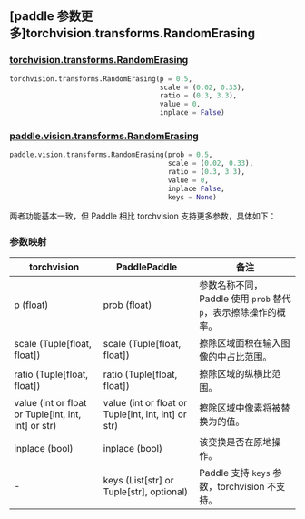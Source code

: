 ## [paddle 参数更多]torchvision.transforms.RandomErasing

### [torchvision.transforms.RandomErasing](https://pytorch.org/vision/main/generated/torchvision.transforms.RandomErasing.html?highlight=randomerasing#torchvision.transforms.RandomErasing)

```python
torchvision.transforms.RandomErasing(p = 0.5,
                                     scale = (0.02, 0.33),
                                     ratio = (0.3, 3.3),
                                     value = 0,
                                     inplace = False)
```

### [paddle.vision.transforms.RandomErasing](https://www.paddlepaddle.org.cn/documentation/docs/zh/develop/api/paddle/vision/transforms/RandomErasing_cn.html)

```python
paddle.vision.transforms.RandomErasing(prob = 0.5,
                                       scale = (0.02, 0.33),
                                       ratio = (0.3, 3.3),
                                       value = 0,
                                       inplace False,
                                       keys = None)
```

两者功能基本一致，但 Paddle 相比 torchvision 支持更多参数，具体如下：

### 参数映射

| torchvision         | PaddlePaddle     | 备注                                                         |
| --------------------------------------------- | ------------------------------------------ | ------------------------------------------------------------ |
| p (float)                                     | prob (float)                               | 参数名称不同，Paddle 使用 `prob` 替代 `p`，表示擦除操作的概率。 |
| scale (Tuple[float, float])                   | scale (Tuple[float, float])                    |  擦除区域面积在输入图像的中占比范围。 |
| ratio (Tuple[float, float])                   | ratio (Tuple[float, float])                    |  擦除区域的纵横比范围。 |
| value (int or float or Tuple[int, int, int] or str) | value (int or float or Tuple[int, int, int] or str)    | 擦除区域中像素将被替换为的值。 |
| inplace (bool)                                | inplace (bool)                             | 该变换是否在原地操作。                                         |
| -                                             | keys (List[str] or Tuple[str], optional)   | Paddle 支持 `keys` 参数，torchvision 不支持。 |
